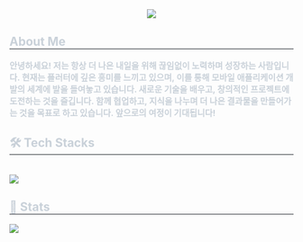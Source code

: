 <div align= "center">
    <img src="https://capsule-render.vercel.app/api?type=rounded&color=gradient&height=180&text=Hello!!&animation=&fontColor=ffffff&fontSize=60" />
    </div>
    <div style="text-align: left;"> 
    <h2 style="border-bottom: 1px solid #21262d; color: #c9d1d9;">About Me</h2>  
    <div style="font-weight: 700; font-size: 15px; text-align: left; color: #c9d1d9;"> 안녕하세요! 저는 항상 더 나은 내일을 위해 끊임없이 노력하며 성장하는 사람입니다. 현재는 플러터에 깊은 흥미를 느끼고 있으며, 이를 통해 모바일 애플리케이션 개발의 세계에 발을 들여놓고 있습니다. 새로운 기술을 배우고, 창의적인 프로젝트에 도전하는 것을 즐깁니다. 함께 협업하고, 지식을 나누며 더 나은 결과물을 만들어가는 것을 목표로 하고 있습니다. 앞으로의 여정이 기대됩니다!</div> 
    </div>
    <div style="text-align: left;">
    <h2 style="border-bottom: 1px solid #21262d; color: #c9d1d9;"> 🛠️ Tech Stacks </h2> <br> 
    <div style="margin: ; text-align: left;" "text-align: left;"> <img src="https://img.shields.io/badge/Flutter-02569B?style=for-the-badge&logo=Flutter&logoColor=white">
          </div>
    </div>
    <div style="text-align: left;"> 
    <h2 style="border-bottom: 1px solid #21262d; color: #c9d1d9;"> 🏅 Stats </h2> <div style="text-align: left;"> <img src="https://github-readme-stats.vercel.app/api/top-langs/?username=cartooncompany&layout=compact&bg_color=180,000000,&title_color=000000&text_color=000000"
          /> </div> 
    </div>
    
